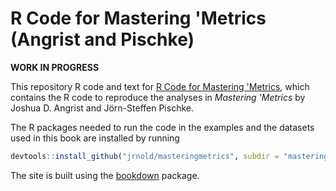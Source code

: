 # R Code for Mastering 'Metrics (Angrist and Pischke)

**WORK IN PROGRESS**

This repository R code and text for [R Code for Mastering 'Metrics](https://jrnold.github.io/masteringmetrics/), which contains the R code to reproduce the analyses in *Mastering 'Metrics* by Joshua D. Angrist and Jörn-Steffen Pischke.

The R packages needed to run the code in the examples and the datasets used in this book are installed by running
```r
devtools::install_github("jrnold/masteringmetrics", subdir = "masteringmetrics")
```

The site is built using the [bookdown](https://bookdown.org/yihui/bookdown/) package.
